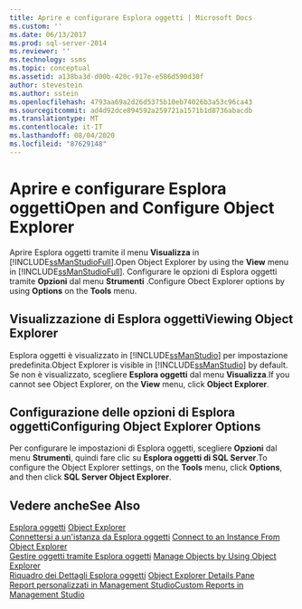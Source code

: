 ```yaml
---
title: Aprire e configurare Esplora oggetti | Microsoft Docs
ms.custom: ''
ms.date: 06/13/2017
ms.prod: sql-server-2014
ms.reviewer: ''
ms.technology: ssms
ms.topic: conceptual
ms.assetid: a138ba3d-d00b-420c-917e-e586d590d30f
author: stevestein
ms.author: sstein
ms.openlocfilehash: 4793aa69a2d26d5375b10eb74026b3a53c96ca43
ms.sourcegitcommit: ad4d92dce894592a259721a1571b1d8736abacdb
ms.translationtype: MT
ms.contentlocale: it-IT
ms.lasthandoff: 08/04/2020
ms.locfileid: "87629148"
---
```

# <a name="open-and-configure-object-explorer"></a><span data-ttu-id="65903-102">Aprire e configurare Esplora oggetti</span><span class="sxs-lookup"><span data-stu-id="65903-102">Open and Configure Object Explorer</span></span>
  <span data-ttu-id="65903-103">Aprire Esplora oggetti tramite il menu **Visualizza** in [!INCLUDE[ssManStudioFull](../../includes/ssmanstudiofull-md.md)].</span><span class="sxs-lookup"><span data-stu-id="65903-103">Open Object Explorer by using the **View** menu in [!INCLUDE[ssManStudioFull](../../includes/ssmanstudiofull-md.md)].</span></span> <span data-ttu-id="65903-104">Configurare le opzioni di Esplora oggetti tramite **Opzioni** dal menu **Strumenti** .</span><span class="sxs-lookup"><span data-stu-id="65903-104">Configure Obect Explorer options by using **Options** on the **Tools** menu.</span></span>  
  
## <a name="viewing-object-explorer"></a><span data-ttu-id="65903-105">Visualizzazione di Esplora oggetti</span><span class="sxs-lookup"><span data-stu-id="65903-105">Viewing Object Explorer</span></span>  
 <span data-ttu-id="65903-106">Esplora oggetti è visualizzato in [!INCLUDE[ssManStudio](../../includes/ssmanstudio-md.md)] per impostazione predefinita.</span><span class="sxs-lookup"><span data-stu-id="65903-106">Object Explorer is visible in [!INCLUDE[ssManStudio](../../includes/ssmanstudio-md.md)] by default.</span></span> <span data-ttu-id="65903-107">Se non è visualizzato, scegliere **Esplora oggetti** dal menu **Visualizza**.</span><span class="sxs-lookup"><span data-stu-id="65903-107">If you cannot see Object Explorer, on the **View** menu, click **Object Explorer**.</span></span>  
  
## <a name="configuring-object-explorer-options"></a><span data-ttu-id="65903-108">Configurazione delle opzioni di Esplora oggetti</span><span class="sxs-lookup"><span data-stu-id="65903-108">Configuring Object Explorer Options</span></span>  
 <span data-ttu-id="65903-109">Per configurare le impostazioni di Esplora oggetti, scegliere **Opzioni** dal menu **Strumenti**, quindi fare clic su **Esplora oggetti di SQL Server**.</span><span class="sxs-lookup"><span data-stu-id="65903-109">To configure the Object Explorer settings, on the **Tools** menu, click **Options**, and then click **SQL Server Object Explorer**.</span></span>  
  
## <a name="see-also"></a><span data-ttu-id="65903-110">Vedere anche</span><span class="sxs-lookup"><span data-stu-id="65903-110">See Also</span></span>  
 <span data-ttu-id="65903-111">[Esplora oggetti](object-explorer.md) </span><span class="sxs-lookup"><span data-stu-id="65903-111">[Object Explorer](object-explorer.md) </span></span>  
 <span data-ttu-id="65903-112">[Connettersi a un'istanza da Esplora oggetti](connect-to-an-instance-from-object-explorer.md) </span><span class="sxs-lookup"><span data-stu-id="65903-112">[Connect to an Instance From Object Explorer](connect-to-an-instance-from-object-explorer.md) </span></span>  
 <span data-ttu-id="65903-113">[Gestire oggetti tramite Esplora oggetti](manage-objects-by-using-object-explorer.md) </span><span class="sxs-lookup"><span data-stu-id="65903-113">[Manage Objects by Using Object Explorer](manage-objects-by-using-object-explorer.md) </span></span>  
 <span data-ttu-id="65903-114">[Riquadro dei Dettagli Esplora oggetti](object-explorer-details-pane.md) </span><span class="sxs-lookup"><span data-stu-id="65903-114">[Object Explorer Details Pane](object-explorer-details-pane.md) </span></span>  
 [<span data-ttu-id="65903-115">Report personalizzati in Management Studio</span><span class="sxs-lookup"><span data-stu-id="65903-115">Custom Reports in Management Studio</span></span>](custom-reports-in-management-studio.md)  
  
  
